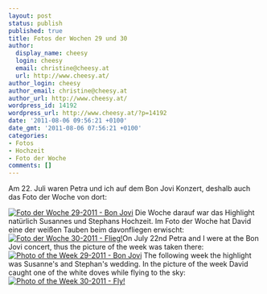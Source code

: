 ```yaml
---
layout: post
status: publish
published: true
title: Fotos der Wochen 29 und 30
author:
  display_name: cheesy
  login: cheesy
  email: christine@cheesy.at
  url: http://www.cheesy.at/
author_login: cheesy
author_email: christine@cheesy.at
author_url: http://www.cheesy.at/
wordpress_id: 14192
wordpress_url: http://www.cheesy.at/?p=14192
date: '2011-08-06 09:56:21 +0100'
date_gmt: '2011-08-06 07:56:21 +0100'
categories:
- Fotos
- Hochzeit
- Foto der Woche
comments: []
---
```

<!--:de-->Am 22. Juli waren Petra und ich auf dem Bon Jovi Konzert, deshalb auch das Foto der Woche von dort:
[![](http://www.cheesy.at/wp-content/uploads/Photo-of-the-Week-29-2011-Bon-Jovi-300x219.jpg "Foto der Woche 29-2011 - Bon Jovi")](http://www.cheesy.at/wp-content/uploads/Photo-of-the-Week-29-2011-Bon-Jovi.jpg)
Die Woche darauf war das Highlight natürlich Susannes und Stephans Hochzeit. Im Foto der Woche hat David eine der weißen Tauben beim davonfliegen erwischt:
[![](http://www.cheesy.at/wp-content/uploads/Photo-of-the-Week-30-2011-Fly-300x199.jpg "Foto der Woche 30-2011 - Flieg!")](http://www.cheesy.at/wp-content/uploads/Photo-of-the-Week-30-2011-Fly.jpg)<!--:--><!--:en-->On July 22nd Petra and I were at the Bon Jovi concert, thus the picture of the week was taken there:
[![](http://www.cheesy.at/wp-content/uploads/Photo-of-the-Week-29-2011-Bon-Jovi-300x219.jpg "Photo of the Week 29-2011 - Bon Jovi")](http://www.cheesy.at/wp-content/uploads/Photo-of-the-Week-29-2011-Bon-Jovi.jpg)
The following week the highlight was Susanne's and Stephan's wedding. In the picture of the week David caught one of the white doves while flying to the sky:
[![](http://www.cheesy.at/wp-content/uploads/Photo-of-the-Week-30-2011-Fly-300x199.jpg "Photo of the Week 30-2011 - Fly!")](http://www.cheesy.at/wp-content/uploads/Photo-of-the-Week-30-2011-Fly.jpg)<!--:-->
